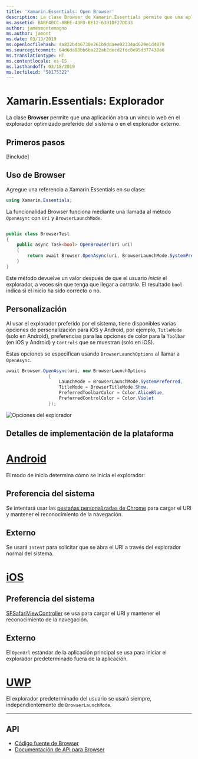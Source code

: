 ```yaml
---
title: 'Xamarin.Essentials: Open Browser'
description: La clase Browser de Xamarin.Essentials permite que una aplicación abra un vínculo web en el explorador optimizado preferido del sistema o en el explorador externo.
ms.assetid: BABF40CC-8BEE-43FD-BE12-6301DF27DD33
author: jamesmontemagno
ms.author: jamont
ms.date: 03/13/2019
ms.openlocfilehash: 4a822b4b6738e261b9ddaee02334ad629e1d4879
ms.sourcegitcommit: 64d6da88bb6ba222ab2decd2fdc8e95d377438a6
ms.translationtype: HT
ms.contentlocale: es-ES
ms.lasthandoff: 03/18/2019
ms.locfileid: "58175322"
---
```

# <a name="xamarinessentials-browser"></a>Xamarin.Essentials: Explorador

La clase **Browser** permite que una aplicación abra un vínculo web en el explorador optimizado preferido del sistema o en el explorador externo.

## <a name="get-started"></a>Primeros pasos

[!include[](~/essentials/includes/get-started.md)]

## <a name="using-browser"></a>Uso de Browser

Agregue una referencia a Xamarin.Essentials en su clase:

```csharp
using Xamarin.Essentials;
```

La funcionalidad Browser funciona mediante una llamada al método `OpenAsync` con `Uri` y `BrowserLaunchMode`.

```csharp

public class BrowserTest
{
    public async Task<bool> OpenBrowser(Uri uri)
    {
        return await Browser.OpenAsync(uri, BrowserLaunchMode.SystemPreferred);
    }
}
```

Este método devuelve un valor después de que el usuario _inicie_ el explorador, a veces sin que tenga que llegar a _cerrarlo_.  El resultado `bool` indica si el inicio ha sido correcto o no.

## <a name="customization"></a>Personalización

Al usar el explorador preferido por el sistema, tiene disponibles varias opciones de personalización para iOS y Android, por ejemplo, `TitleMode` (solo en Android), preferencias para las opciones de color para la `Toolbar` (en iOS y Android) y `Controls` que se muestran (solo en iOS). 

Estas opciones se especifican usando `BrowserLaunchOptions` al llamar a `OpenAsync`.

```csharp
await Browser.OpenAsync(uri, new BrowserLaunchOptions
                {
                    LaunchMode = BrowserLaunchMode.SystemPreferred,
                    TitleMode = BrowserTitleMode.Show,
                    PreferredToolbarColor = Color.AliceBlue,
                    PreferredControlColor = Color.Violet
                });
```

![Opciones del explorador](images/browser-options.png)

## <a name="platform-implementation-specifics"></a>Detalles de implementación de la plataforma

# <a name="androidtabandroid"></a>[Android](#tab/android)

El modo de inicio determina cómo se inicia el explorador:

## <a name="system-preferred"></a>Preferencia del sistema

Se intentará usar las [pestañas personalizadas de Chrome](https://developer.chrome.com/multidevice/android/customtabs) para cargar el URI y mantener el reconocimiento de la navegación.

## <a name="external"></a>Externo

Se usará `Intent` para solicitar que se abra el URI a través del explorador normal del sistema.

# <a name="iostabios"></a>[iOS](#tab/ios)

## <a name="system-preferred"></a>Preferencia del sistema

[SFSafariViewController](https://developer.xamarin.com/api/type/SafariServices.SFSafariViewController/) se usa para cargar el URI y mantener el reconocimiento de la navegación.

## <a name="external"></a>Externo

El `OpenUrl` estándar de la aplicación principal se usa para iniciar el explorador predeterminado fuera de la aplicación.

# <a name="uwptabuwp"></a>[UWP](#tab/uwp)

El explorador predeterminado del usuario se usará siempre, independientemente de `BrowserLaunchMode`.

--------------

## <a name="api"></a>API

- [Código fuente de Browser](https://github.com/xamarin/Essentials/tree/master/Xamarin.Essentials/Browser)
- [Documentación de API para Browser](xref:Xamarin.Essentials.Browser)
